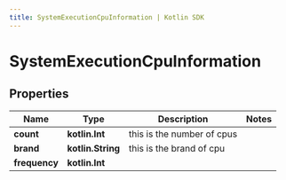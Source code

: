```yaml
---
title: SystemExecutionCpuInformation | Kotlin SDK
---
```



# SystemExecutionCpuInformation

## Properties
Name | Type | Description | Notes
------------ | ------------- | ------------- | -------------
**count** | **kotlin.Int** | this is the number of cpus | 
**brand** | **kotlin.String** | this is the brand of cpu | 
**frequency** | **kotlin.Int** |  | 



